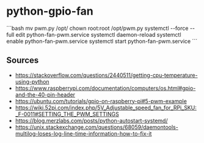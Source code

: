 # python-gpio-fan

´´´bash
mv pwm.py /opt/
chown root:root /opt/pwm.py
systemctl --force --full edit python-fan-pwm.service
systemctl daemon-reload
systemctl enable python-fan-pwm.service
systemctl start python-fan-pwm.service
´´´

## Sources

- https://stackoverflow.com/questions/2440511/getting-cpu-temperature-using-python
- https://www.raspberrypi.com/documentation/computers/os.html#gpio-and-the-40-pin-header
- https://ubuntu.com/tutorials/gpio-on-raspberry-pi#5-pwm-example
- https://wiki.52pi.com/index.php/5V_Adjustable_speed_fan_for_RPi_SKU:_F-0011#SETTING_THE_PWM_SETTINGS
- https://blog.merzlabs.com/posts/python-autostart-systemd/
- https://unix.stackexchange.com/questions/68059/daemontools-multilog-loses-log-line-time-information-how-to-fix-it